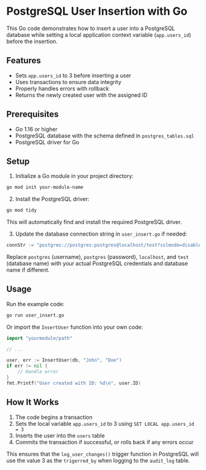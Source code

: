 # PostgreSQL User Insertion with Go

This Go code demonstrates how to insert a user into a PostgreSQL database while setting a local application context variable (`app.users_id`) before the insertion.

## Features

- Sets `app.users_id` to 3 before inserting a user
- Uses transactions to ensure data integrity
- Properly handles errors with rollback
- Returns the newly created user with the assigned ID

## Prerequisites

- Go 1.16 or higher
- PostgreSQL database with the schema defined in `postgres_tables.sql`
- PostgreSQL driver for Go

## Setup

1. Initialize a Go module in your project directory:

```bash
go mod init your-module-name
```

2. Install the PostgreSQL driver:

```bash
go mod tidy
```

This will automatically find and install the required PostgreSQL driver.

3. Update the database connection string in `user_insert.go` if needed:

```go
connStr := "postgres://postgres:postgres@localhost/test?sslmode=disable"
```

Replace `postgres` (username), `postgres` (password), `localhost`, and `test` (database name) with your actual PostgreSQL credentials and database name if different.

## Usage

Run the example code:

```bash
go run user_insert.go
```

Or import the `InsertUser` function into your own code:

```go
import "yourmodule/path"

// ...

user, err := InsertUser(db, "John", "Doe")
if err != nil {
    // Handle error
}
fmt.Printf("User created with ID: %d\n", user.ID)
```

## How It Works

1. The code begins a transaction
2. Sets the local variable `app.users_id` to 3 using `SET LOCAL app.users_id = 3`
3. Inserts the user into the `users` table
4. Commits the transaction if successful, or rolls back if any errors occur

This ensures that the `log_user_changes()` trigger function in PostgreSQL will use the value 3 as the `trigerred_by` when logging to the `audit_log` table.
